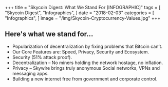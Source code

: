 +++
title = "Skycoin Digest: What We Stand For [INFOGRAPHIC]"
tags = [
    "Skycoin Digest",
    "Infographics",
]
date = "2018-02-03"
categories = [
    "Infographics",
]
image = "/img/Skycoin-Cryptocurrency-Values.jpg"
+++

## Here's what we stand for...

  * Popularization of decentralization by fixing problems that Bitcoin can’t.
  * Our Core Features are: Speed, Privacy, Security and Ecosystem.
  * Security (51% attack proof).
  * Decentralization – No miners holding the network hostage, no inflation.
  * Privacy – Skywire brings truly anonymous Social networks, VPNs and messaging apps.
  * Building a new internet free from government and corporate control.
